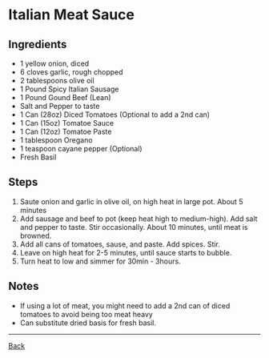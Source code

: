 # Italian Meat Sauce

## Ingredients

- 1 yellow onion, diced
- 6 cloves garlic, rough chopped
- 2 tablespoons olive oil
- 1 Pound Spicy Italian Sausage
- 1 Pound Gound Beef (Lean)
- Salt and Pepper to taste
- 1 Can (28oz) Diced Tomatoes (Optional to add a 2nd can)
- 1 Can (15oz) Tomatoe Sauce
- 1 Can (12oz) Tomatoe Paste
- 1 tablespoon Oregano
- 1 teaspoon cayane pepper (Optional)
- Fresh Basil 

## Steps

1. Saute onion and garlic in olive oil, on high heat in large pot. About 5 minutes
2. Add sausage and beef to pot (keep heat high to medium-high). Add salt and pepper to taste. Stir occasionally. About 10 minutes, until meat is browned.
3. Add all cans of tomatoes, sause, and paste. Add spices. Stir.
4. Leave on high heat for 2-5 minutes, until sauce starts to bubble.
5. Turn heat to low and simmer for 30min - 3hours. 

## Notes
- If using a lot of meat, you might need to add a 2nd can of diced tomatoes to avoid being too meat heavy
- Can substitute dried basis for fresh basil. 

---
[Back](../readme.md)
